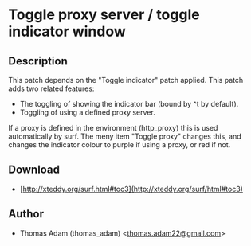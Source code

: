 Toggle proxy server / toggle indicator window
=============================================

Description
-----------

This patch depends on the "Toggle indicator" patch applied. This patch adds two related features:

* The toggling of showing the indicator bar (bound by ^t by default).
* Toggling of using a defined proxy server.


If a proxy is defined in the environment (http_proxy) this is used automatically by surf. The meny item "Toggle proxy" changes this, and changes the indicator colour to purple if using a proxy, or red if not.


Download
--------

* [http://xteddy.org/surf.html#toc3](http://xteddy.org/surf/html#toc3)

Author
------

* Thomas Adam (thomas_adam) <[thomas.adam22@gmail.com](mailto:thomas.adam22@gmail.com)>
